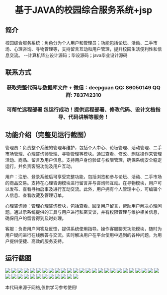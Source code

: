 <p><h1 align="center">基于JAVA的校园综合服务系统+jsp</h1></p>

## 简介
校园综合服务系统：角色分为个人用户和管理员；功能包括论坛、活动、二手市场、心理咨询、寻物管理等，支持留言互动和用户管理，提升校园生活便利性和信息交流。    --计算机毕业设计源码；毕设源码；java毕业设计源码


## 联系方式
<p><h3 align="center">获取完整代码与数据库文件 + 微信：deepguan QQ: 86050149 QQ群: 783742310</h3></p>
<p><h3 align="center">可帮忙远程部署 包运行成功！提供远程部署、修改代码、设计文档指导、代码讲解等服务！</h3></p>

## 功能介绍（完整见运行截图）
管理员：负责整个系统的管理与维护，包括个人中心、论坛管理、活动管理、二手市场管理、心理咨询师管理、寻物管理等模块。通过查看、修改、删除操作来管理活动、商品、留言及用户信息。支持用户身份验证与权限管理，确保系统安全稳定运行，并负责客服功能及用户互动。

用户：注册、登录系统后可享受完整功能，包括浏览和参与论坛、活动、二手市场的商品交易。支持在心理咨询模块进行留言并与咨询师互动。在寻物模块，用户可以发布、查看寻物启事及进行互动交流。此外，用户拥有个人管理中心，可编辑个人信息、查看收藏及管理订单。

心理咨询师：管理心理咨询模块，包括查看、回复用户留言，帮助用户解决心理问题。通过示系统提供的工具与用户进行私密交谈，并有权限管理与维护相关信息，确保用户的留言得到及时处理。

客服：负责用户问答及反馈，提供系统使用指导。操作客服聊天功能模块，随时为用户疑问进行在线解答与交流。实时解决用户在平台使用中遇到的各种问题，为用户提供便捷、高效的服务支持。


## 运行截图
![](img/001.jpg)
![](img/002.jpg)
![](img/003.jpg)
![](img/004.jpg)
![](img/005.jpg)
![](img/006.jpg)
![](img/007.jpg)
![](img/008.jpg)
![](img/009.jpg)
![](img/010.jpg)
![](img/011.jpg)
![](img/012.jpg)
![](img/013.jpg)
![](img/014.jpg)
![](img/015.jpg)
![](img/016.jpg)
![](img/017.jpg)
![](img/018.jpg)
![](img/019.jpg)
![](img/020.jpg)
![](img/021.jpg)
![](img/022.jpg)
![](img/023.jpg)
![](img/024.jpg)
![](img/025.jpg)
![](img/026.jpg)
![](img/027.jpg)
![](img/028.jpg)
![](img/029.jpg)
![](img/030.jpg)
![](img/031.jpg)
![](img/032.jpg)
![](img/033.jpg)
![](img/034.jpg)
![](img/035.jpg)
![](img/036.jpg)
![](img/037.jpg)

<p>本代码来源于网络,仅供学习参考使用!</p>
